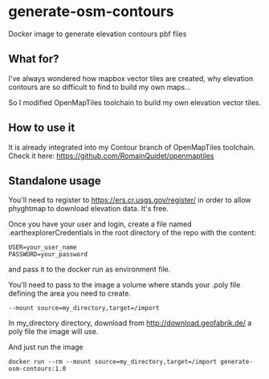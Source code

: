 # generate-osm-contours
Docker image to generate elevation contours pbf files

## What for?
I've always wondered how mapbox vector tiles are created, why elevation contours are so difficult to find to build my own maps...

So I modified OpenMapTiles toolchain to build my own elevation vector tiles. 

## How to use it
It is already integrated into my Contour branch of OpenMapTiles toolchain.
Check it here: https://github.com/RomainQuidet/openmaptiles

## Standalone usage

You'll need to register to https://ers.cr.usgs.gov/register/ in order to allow phyghtmap to download elevation data. It's free.

Once you have your user and login, create a file named .earthexplorerCredentials in the root directory of the repo with the content:

```
USER=your_user_name
PASSWORD=your_password
``` 

and pass it to the docker run as environment file.

You'll need to pass to the image a volume where stands your .poly file defining the area you need to create.

```
--mount source=my_directory,target=/import
```

In my_directory directory, download from http://download.geofabrik.de/ a poly file the image will use.

And just run the image

```
docker run --rm --mount source=my_directory,target=/import generate-osm-contours:1.0
```
